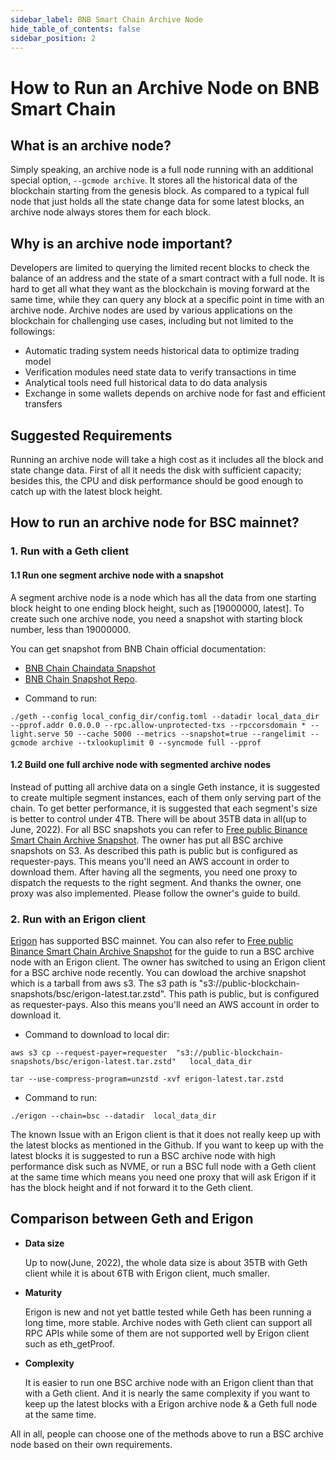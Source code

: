 ```yaml
---
sidebar_label: BNB Smart Chain Archive Node
hide_table_of_contents: false
sidebar_position: 2
---
```

# How to Run an Archive Node on BNB Smart Chain

## What is an archive node?

Simply speaking, an archive node is a full node running with an additional special option, `--gcmode archive`. It stores all the historical data of the blockchain starting from the genesis block. As compared to a typical full node that just holds all the state change data for some latest blocks, an archive node always stores them for each block.

## Why is an archive node important?

Developers are limited to querying the limited recent blocks to check the balance of an address and the state of a smart contract with a full node. It is hard to get all what they want as the blockchain is moving forward at the same time, while they can query any block at a specific point in time with an archive node.
Archive nodes are used by various applications on the blockchain for challenging use cases, including but not limited to the followings:
* Automatic trading system needs historical data to optimize trading model
* Verification modules need state data to verify transactions in time
* Analytical tools need full historical data to do data analysis
* Exchange in some wallets depends on archive node for fast and efficient transfers

## Suggested Requirements

Running an archive node will take a high cost as it includes all the block and state change data. First of all it needs the disk with sufficient capacity; besides this, the CPU and disk performance should be good enough to catch up with the latest block height.

## How to run an archive node for BSC mainnet?

### 1. Run with a Geth client

#### 1.1 Run one segment archive node with a snapshot
A segment archive node is a node which has all the data from one starting block height to one ending block height, such as [19000000, latest]. To create such one archive node, you need a snapshot with starting block number, less than 19000000.

You can get snapshot from BNB Chain official documentation:
- [BNB Chain Chaindata Snapshot](https://docs.bnbchain.org/docs/validator/snapshot)
- [BNB Chain Snapshot Repo](https://github.com/binance-chain/bsc-snapshots).

* Command to run:

```
./geth --config local_config_dir/config.toml --datadir local_data_dir --pprof.addr 0.0.0.0 --rpc.allow-unprotected-txs --rpccorsdomain * --light.serve 50 --cache 5000 --metrics --snapshot=true --rangelimit --gcmode archive --txlookuplimit 0 --syncmode full --pprof
```

#### 1.2 Build one full archive node with segmented archive nodes

Instead of putting all archive data on a single Geth instance, it is suggested to create multiple segment instances, each of them only serving part of the chain. To get better performance, it is suggested that each segment's size is better to control under 4TB. There will be about 35TB data in all(up to June, 2022). For all BSC snapshots you can refer to [Free public Binance Smart Chain Archive Snapshot](https://github.com/allada/bsc-archive-snapshot). The owner has put all BSC archive snapshots on S3. As described this path is public but is configured as requester-pays. This means you'll need an AWS account in order to download them. After having all the segments, you need one proxy to dispatch the requests to the right segment. And thanks the owner, one proxy was also implemented. Please follow the owner's guide to build.

### 2. Run with an Erigon client

[Erigon](https://github.com/ledgerwatch/erigon) has supported BSC mainnet. You can also refer to [Free public Binance Smart Chain Archive Snapshot](https://github.com/allada/bsc-archive-snapshot) for the guide to run a BSC archive node with an Erigon client. The owner has switched to using an Erigon client for a BSC archive node recently. You can dowload the archive snapshot which is a tarball from aws s3. The s3 path is "s3://public-blockchain-snapshots/bsc/erigon-latest.tar.zstd". This path is public, but is configured as requester-pays. Also this means you'll need an AWS account in order to download it.

* Command to download to local dir:

```
aws s3 cp --request-payer=requester  "s3://public-blockchain-snapshots/bsc/erigon-latest.tar.zstd"   local_data_dir

tar --use-compress-program=unzstd -xvf erigon-latest.tar.zstd
```

* Command to run:

```
./erigon --chain=bsc --datadir  local_data_dir
```

The known Issue with an Erigon client is that it does not really keep up with the latest blocks as mentioned in the Github. If you want to keep up with the latest blocks it is suggested to run a BSC archive node with high performance disk such as NVME, or run a BSC full node with a Geth client at the same time which  means you need one proxy that will ask Erigon if it has the block height and if not forward it to the Geth client.

## Comparison between Geth and Erigon

* **Data size**

  Up to now(June, 2022), the whole data size is about 35TB with Geth client while it is about 6TB with Erigon client, much smaller.

* **Maturity**

  Erigon is new and not yet battle tested while Geth has been running a long  time, more stable. Archive nodes with Geth client can support all RPC APIs while some of them are not supported well by Erigon client such as eth_getProof.

* **Complexity**

  It is easier to run one BSC archive node with an Erigon client than that with a Geth client. And it is nearly the same complexity if you want to keep up the latest blocks with a Erigon archive node & a Geth full node at the same time.

All in all, people can choose one of the methods above to run a BSC archive node based on their own requirements.
